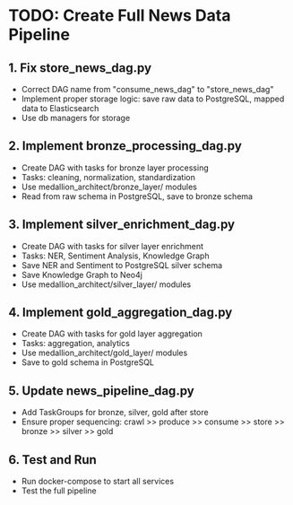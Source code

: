 # TODO: Create Full News Data Pipeline

## 1. Fix store_news_dag.py
- Correct DAG name from "consume_news_dag" to "store_news_dag"
- Implement proper storage logic: save raw data to PostgreSQL, mapped data to Elasticsearch
- Use db managers for storage

## 2. Implement bronze_processing_dag.py
- Create DAG with tasks for bronze layer processing
- Tasks: cleaning, normalization, standardization
- Use medallion_architect/bronze_layer/ modules
- Read from raw schema in PostgreSQL, save to bronze schema

## 3. Implement silver_enrichment_dag.py
- Create DAG with tasks for silver layer enrichment
- Tasks: NER, Sentiment Analysis, Knowledge Graph
- Save NER and Sentiment to PostgreSQL silver schema
- Save Knowledge Graph to Neo4j
- Use medallion_architect/silver_layer/ modules

## 4. Implement gold_aggregation_dag.py
- Create DAG with tasks for gold layer aggregation
- Tasks: aggregation, analytics
- Use medallion_architect/gold_layer/ modules
- Save to gold schema in PostgreSQL

## 5. Update news_pipeline_dag.py
- Add TaskGroups for bronze, silver, gold after store
- Ensure proper sequencing: crawl >> produce >> consume >> store >> bronze >> silver >> gold

## 6. Test and Run
- Run docker-compose to start all services
- Test the full pipeline

